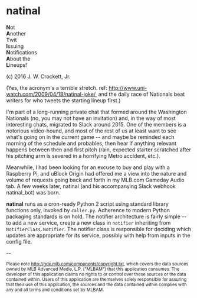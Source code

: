 # natinal

**N**ot  
**A**nother  
**T**wit  
**I**ssuing  
**N**otifications  
**A**bout the  
**L**ineups!

(c) 2016 J. W. Crockett, Jr.

(Yes, the acronym's a terrible stretch. ref: http://www.uni-watch.com/2009/04/18/natinal-joke/, and 
the daily race of Nationals beat writers for who tweets the starting lineup first.)

I'm part of a long-running private chat that formed around the Washington Nationals (no, you may
not have an invitation) and, in the way of most interesting chats, migrated to Slack around 2015.
One of the members is a notorious video-hound, and most of the rest of us at least want to see what's
going on in the current game -- and maybe be reminded each morning of the schedule and probables,
then hear if anything relevant happens between then and first pitch (rain, expected starter scratched
after his pitching arm is severed in a horrifying Metro accident, etc.).

Meanwhile, I had been looking for an excuse to buy and play with a Raspberry Pi, and uBlock Origin had
offered me a view into the nature and volume of requests going back and forth in my MLB.com Gameday 
Audio tab.  A few weeks later, natinal (and his accompanying Slack webhook natinal_bot) was born.

**natinal** runs as a cron-ready Python 2 script using standard library functions only, invoked by
`caller.py`. Adherence to modern Python packaging standards is on hold.  The notifier architecture is 
fairly simple -- to add a new service, create a new class in `notifier` inheriting from 
`NotifierClass.Notifier`.  The notifier class is responsible for deciding which updates are
appropriate for its service, possibly with help from inputs in the config file.

--

<small>Please note http://gdx.mlb.com/components/copyright.txt, which covers the data sources owned by MLB Advanced Media, L.P. ("MLBAM") that this application consumes. The developer of this application claims no rights to or control over these sources or the data contained within. Users of this application are themselves solely responsible for assuring that their use of this application, the sources and the data contained within complies with any and all terms and conditions set by MLBAM.</small>
